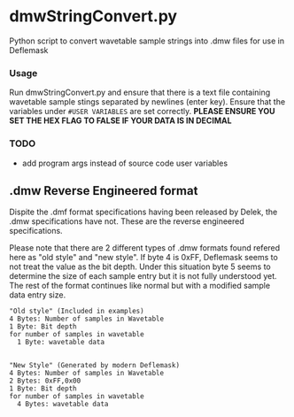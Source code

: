 # dmwStringConvert.py
Python script to convert wavetable sample strings into .dmw files for use in Deflemask

### Usage
Run dmwStringConvert.py and ensure that there is a text file containing wavetable sample stings separated by newlines (enter key). Ensure that the variables under `#USER VARIABLES` are set correctly. **PLEASE ENSURE YOU SET THE HEX FLAG TO FALSE IF YOUR DATA IS IN DECIMAL**

### TODO
- add program args instead of source code user variables

## .dmw Reverse Engineered format

Dispite the .dmf format specifications having been released by Delek, the .dmw specifications have not. These are the reverse engineered specifications. 

Please note that there are 2 different types of .dmw formats found refered here as "old style" and "new style". If byte 4 is 0xFF, Deflemask seems to not treat the value as the bit depth. Under this situation byte 5 seems to determine the size of each sample entry but it is not fully understood yet. The rest of the format continues like normal but with a modified sample data entry size.

```
"Old style" (Included in examples)
4 Bytes: Number of samples in Wavetable
1 Byte: Bit depth
for number of samples in wavetable
  1 Byte: wavetable data


"New Style" (Generated by modern Deflemask)
4 Bytes: Number of samples in Wavetable
2 Bytes: 0xFF,0x00
1 Byte: Bit depth
for number of samples in wavetable
  4 Bytes: wavetable data
```
